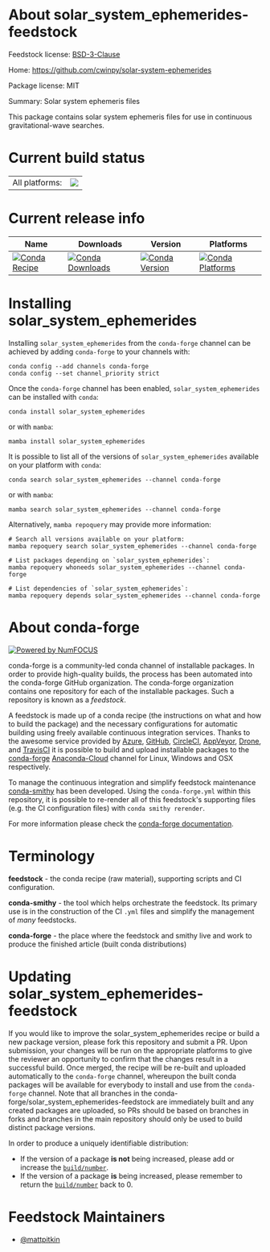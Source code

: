 About solar_system_ephemerides-feedstock
========================================

Feedstock license: [BSD-3-Clause](https://github.com/conda-forge/solar_system_ephemerides-feedstock/blob/main/LICENSE.txt)

Home: https://github.com/cwinpy/solar-system-ephemerides

Package license: MIT

Summary: Solar system ephemeris files

This package contains solar system ephemeris files for use in continuous gravitational-wave searches.


Current build status
====================


<table><tr><td>All platforms:</td>
    <td>
      <a href="https://dev.azure.com/conda-forge/feedstock-builds/_build/latest?definitionId=19443&branchName=main">
        <img src="https://dev.azure.com/conda-forge/feedstock-builds/_apis/build/status/solar_system_ephemerides-feedstock?branchName=main">
      </a>
    </td>
  </tr>
</table>

Current release info
====================

| Name | Downloads | Version | Platforms |
| --- | --- | --- | --- |
| [![Conda Recipe](https://img.shields.io/badge/recipe-solar_system_ephemerides-green.svg)](https://anaconda.org/conda-forge/solar_system_ephemerides) | [![Conda Downloads](https://img.shields.io/conda/dn/conda-forge/solar_system_ephemerides.svg)](https://anaconda.org/conda-forge/solar_system_ephemerides) | [![Conda Version](https://img.shields.io/conda/vn/conda-forge/solar_system_ephemerides.svg)](https://anaconda.org/conda-forge/solar_system_ephemerides) | [![Conda Platforms](https://img.shields.io/conda/pn/conda-forge/solar_system_ephemerides.svg)](https://anaconda.org/conda-forge/solar_system_ephemerides) |

Installing solar_system_ephemerides
===================================

Installing `solar_system_ephemerides` from the `conda-forge` channel can be achieved by adding `conda-forge` to your channels with:

```
conda config --add channels conda-forge
conda config --set channel_priority strict
```

Once the `conda-forge` channel has been enabled, `solar_system_ephemerides` can be installed with `conda`:

```
conda install solar_system_ephemerides
```

or with `mamba`:

```
mamba install solar_system_ephemerides
```

It is possible to list all of the versions of `solar_system_ephemerides` available on your platform with `conda`:

```
conda search solar_system_ephemerides --channel conda-forge
```

or with `mamba`:

```
mamba search solar_system_ephemerides --channel conda-forge
```

Alternatively, `mamba repoquery` may provide more information:

```
# Search all versions available on your platform:
mamba repoquery search solar_system_ephemerides --channel conda-forge

# List packages depending on `solar_system_ephemerides`:
mamba repoquery whoneeds solar_system_ephemerides --channel conda-forge

# List dependencies of `solar_system_ephemerides`:
mamba repoquery depends solar_system_ephemerides --channel conda-forge
```


About conda-forge
=================

[![Powered by
NumFOCUS](https://img.shields.io/badge/powered%20by-NumFOCUS-orange.svg?style=flat&colorA=E1523D&colorB=007D8A)](https://numfocus.org)

conda-forge is a community-led conda channel of installable packages.
In order to provide high-quality builds, the process has been automated into the
conda-forge GitHub organization. The conda-forge organization contains one repository
for each of the installable packages. Such a repository is known as a *feedstock*.

A feedstock is made up of a conda recipe (the instructions on what and how to build
the package) and the necessary configurations for automatic building using freely
available continuous integration services. Thanks to the awesome service provided by
[Azure](https://azure.microsoft.com/en-us/services/devops/), [GitHub](https://github.com/),
[CircleCI](https://circleci.com/), [AppVeyor](https://www.appveyor.com/),
[Drone](https://cloud.drone.io/welcome), and [TravisCI](https://travis-ci.com/)
it is possible to build and upload installable packages to the
[conda-forge](https://anaconda.org/conda-forge) [Anaconda-Cloud](https://anaconda.org/)
channel for Linux, Windows and OSX respectively.

To manage the continuous integration and simplify feedstock maintenance
[conda-smithy](https://github.com/conda-forge/conda-smithy) has been developed.
Using the ``conda-forge.yml`` within this repository, it is possible to re-render all of
this feedstock's supporting files (e.g. the CI configuration files) with ``conda smithy rerender``.

For more information please check the [conda-forge documentation](https://conda-forge.org/docs/).

Terminology
===========

**feedstock** - the conda recipe (raw material), supporting scripts and CI configuration.

**conda-smithy** - the tool which helps orchestrate the feedstock.
                   Its primary use is in the construction of the CI ``.yml`` files
                   and simplify the management of *many* feedstocks.

**conda-forge** - the place where the feedstock and smithy live and work to
                  produce the finished article (built conda distributions)


Updating solar_system_ephemerides-feedstock
===========================================

If you would like to improve the solar_system_ephemerides recipe or build a new
package version, please fork this repository and submit a PR. Upon submission,
your changes will be run on the appropriate platforms to give the reviewer an
opportunity to confirm that the changes result in a successful build. Once
merged, the recipe will be re-built and uploaded automatically to the
`conda-forge` channel, whereupon the built conda packages will be available for
everybody to install and use from the `conda-forge` channel.
Note that all branches in the conda-forge/solar_system_ephemerides-feedstock are
immediately built and any created packages are uploaded, so PRs should be based
on branches in forks and branches in the main repository should only be used to
build distinct package versions.

In order to produce a uniquely identifiable distribution:
 * If the version of a package **is not** being increased, please add or increase
   the [``build/number``](https://docs.conda.io/projects/conda-build/en/latest/resources/define-metadata.html#build-number-and-string).
 * If the version of a package **is** being increased, please remember to return
   the [``build/number``](https://docs.conda.io/projects/conda-build/en/latest/resources/define-metadata.html#build-number-and-string)
   back to 0.

Feedstock Maintainers
=====================

* [@mattpitkin](https://github.com/mattpitkin/)

